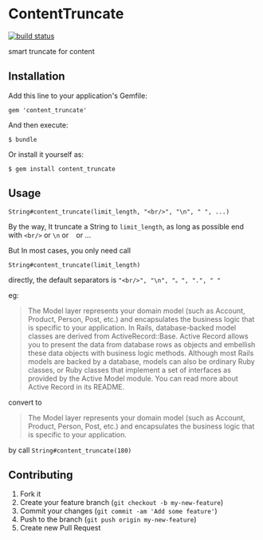 # ContentTruncate

[![build status](https://secure.travis-ci.org/zlx/content-truncate.png)](https://travis-ci.org/zlx/content-truncate)

smart truncate for content

## Installation

Add this line to your application's Gemfile:

    gem 'content_truncate'

And then execute:

    $ bundle

Or install it yourself as:

    $ gem install content_truncate

## Usage

    String#content_truncate(limit_length, "<br/>", "\n", " ", ...)

By the way, It truncate a String to `limit_length`, as long as possible end with `<br/>` or `\n` or ` `  or ...

But In most cases, you only need call 

    String#content_truncate(limit_length)

directly, the default separators is `"<br/>", "\n", "。", ".", " "`

eg:

> The Model layer represents your domain model (such as Account, Product, Person, Post, etc.) and encapsulates the business logic that is specific to your application. In Rails, database-backed model classes are derived from ActiveRecord::Base. Active Record allows you to present the data from database rows as objects and embellish these data objects with business logic methods. Although most Rails models are backed by a database, models can also be ordinary Ruby classes, or Ruby classes that implement a set of interfaces as provided by the Active Model module. You can read more about Active Record in its README.

convert to

> The Model layer represents your domain model (such as Account, Product, Person, Post, etc.) and encapsulates the business logic that is specific to your application.

by call `String#content_truncate(180)`


## Contributing

1. Fork it
2. Create your feature branch (`git checkout -b my-new-feature`)
3. Commit your changes (`git commit -am 'Add some feature'`)
4. Push to the branch (`git push origin my-new-feature`)
5. Create new Pull Request
